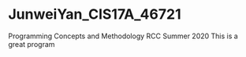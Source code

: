 # JunweiYan_CIS17A_46721
Programming Concepts and Methodology RCC Summer 2020
This is a great program